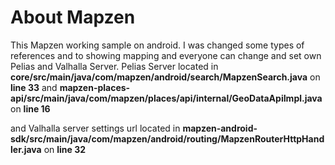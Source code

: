 # About Mapzen
This Mapzen working sample on android. I was changed some types of references and to showing mapping and everyone can change and set own Pelias and Valhalla Server. 
Pelias Server located in **core/src/main/java/com/mapzen/android/search/MapzenSearch.java** on **line 33** and  **mapzen-places-api/src/main/java/com/mapzen/places/api/internal/GeoDataApiImpl.java** on **line 16**


and Valhalla server settings url located in **mapzen-android-sdk/src/main/java/com/mapzen/android/routing/MapzenRouterHttpHandler.java** on **line  32**
